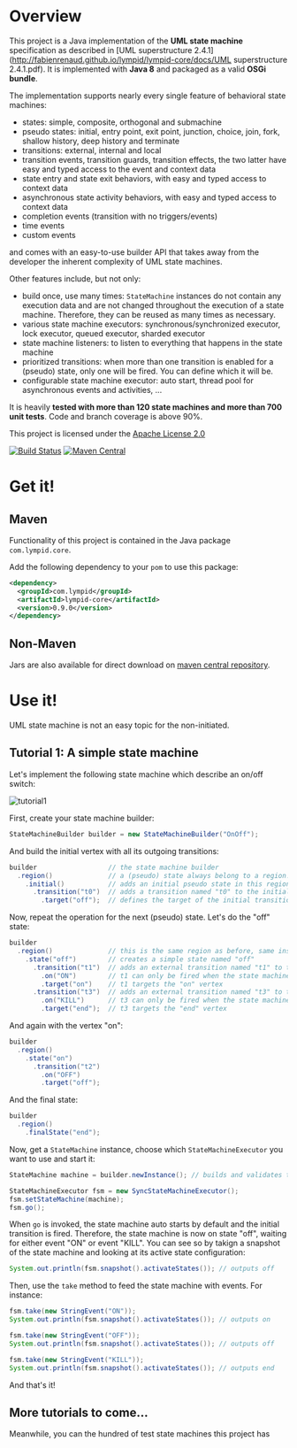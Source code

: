 # Overview

This project is a Java implementation of the **UML state machine** specification as
described in [UML superstructure 2.4.1](http://fabienrenaud.github.io/lympid/lympid-core/docs/UML superstructure 2.4.1.pdf).
It is implemented with **Java 8** and packaged as a valid **OSGi bundle**.

The implementation supports nearly every single feature of behavioral state machines:

  * states: simple, composite, orthogonal and submachine
  * pseudo states: initial, entry point, exit point, junction, choice, join, fork, shallow history, deep history and terminate
  * transitions: external, internal and local
  * transition events, transition guards, transition effects, the two latter have easy and typed access to the event and context data
  * state entry and state exit behaviors, with easy and typed access to context data
  * asynchronous state activity behaviors, with easy and typed access to context data
  * completion events (transition with no triggers/events)
  * time events
  * custom events

and comes with an easy-to-use builder API that takes away from the developer the inherent complexity of UML state machines.

Other features include, but not only:

  * build once, use many times: `StateMachine` instances do not contain any execution data and are not changed throughout the execution of a state machine. Therefore, they can be reused as many times as necessary.
  * various state machine executors: synchronous/synchronized executor, lock executor, queued executor, sharded executor
  * state machine listeners: to listen to everything that happens in the state machine
  * prioritized transitions: when more than one transition is enabled for a (pseudo) state, only one will be fired. You can define which it will be.
  * configurable state machine executor: auto start, thread pool for asynchronous events and activities, ...

It is heavily **tested with more than 120 state machines and more than 700 unit tests**. Code and branch coverage is above 90%.

This project is licensed under the [Apache License 2.0](http://www.apache.org/licenses/LICENSE-2.0)

[![Build Status](https://travis-ci.org/lympid/lympid-core.svg?branch=master)](https://travis-ci.org/lympid/lympid-core) [![Maven Central](https://maven-badges.herokuapp.com/maven-central/com.lympid/lympid-core/badge.svg)](https://maven-badges.herokuapp.com/maven-central/com.lympid/lympid-core)


# Get it!

## Maven

Functionality of this project is contained in the Java package `com.lympid.core`.

Add the following dependency to your `pom` to use this package:

```xml
<dependency>
  <groupId>com.lympid</groupId>
  <artifactId>lympid-core</artifactId>
  <version>0.9.0</version>
</dependency>
```

## Non-Maven

Jars are also available for direct download on [maven central repository](http://repo1.maven.org/maven2/com/lympid/lympid-core/).

# Use it!

UML state machine is not an easy topic for the non-initiated.

## Tutorial 1: A simple state machine

Let's implement the following state machine which describe an on/off switch:

![tutorial1](http://fabienrenaud.github.io/lympid/lympid-core/docs/Tutorial1/diagram.png)

First, create your state machine builder:

```java
StateMachineBuilder builder = new StateMachineBuilder("OnOff");
```

And build the initial vertex with all its outgoing transitions:

```java
builder                  // the state machine builder
  .region()              // a (pseudo) state always belong to a region!
    .initial()           // adds an initial pseudo state in this region
      .transition("t0")  // adds a transition named "t0" to the initial pseudo state
        .target("off");  // defines the target of the initial transition
```

Now, repeat the operation for the next (pseudo) state. Let's do the "off" state:

```java
builder
  .region()              // this is the same region as before, same instance.
    .state("off")        // creates a simple state named "off"
      .transition("t1")  // adds an external transition named "t1" to the state "off"
        .on("ON")        // t1 can only be fired when the state machine receives the event "ON"
        .target("on")    // t1 targets the "on" vertex
      .transition("t3")  // adds an external transition named "t3" to the state "off"
        .on("KILL")      // t3 can only be fired when the state machine receives the event "KILL"
        .target("end");  // t3 targets the "end" vertex
```

And again with the vertex "on":

```java
builder
  .region()
    .state("on")
      .transition("t2")
        .on("OFF")
        .target("off");
```

And the final state:

```java
builder
  .region()
    .finalState("end");
```

Now, get a `StateMachine` instance, choose which `StateMachineExecutor` you want to use and start it:

```java
StateMachine machine = builder.newInstance(); // builds and validates the state machine; the result is cached

StateMachineExecutor fsm = new SyncStateMachineExecutor();
fsm.setStateMachine(machine);
fsm.go();
```

When `go` is invoked, the state machine auto starts by default and the initial transition is fired.
Therefore, the state machine is now on state "off", waiting for either event "ON" or event "KILL".
You can see so by takign a snapshot of the state machine and looking at its active state configuration:

```java
System.out.println(fsm.snapshot().activateStates()); // outputs off
```

Then, use the `take` method to feed the state machine with events. For instance:

```java
fsm.take(new StringEvent("ON"));
System.out.println(fsm.snapshot().activateStates()); // outputs on

fsm.take(new StringEvent("OFF"));
System.out.println(fsm.snapshot().activateStates()); // outputs off

fsm.take(new StringEvent("KILL"));
System.out.println(fsm.snapshot().activateStates()); // outputs end
```
And that's it!

## More tutorials to come...

Meanwhile, you can the hundred of test state machines this project has
